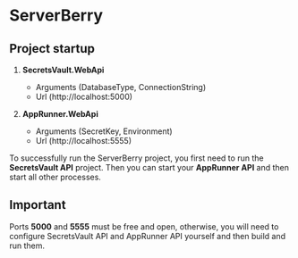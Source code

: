 # ServerBerry

## Project startup
1. **SecretsVault.WebApi**
    - Arguments (DatabaseType, ConnectionString)
    - Url (http://localhost:5000)

2. **AppRunner.WebApi**
    - Arguments (SecretKey, Environment)
    - Url (http://localhost:5555)
    
To successfully run the ServerBerry project, you first need to run the **SecretsVault API** project. Then you can start your **AppRunner API** and then start all other processes.

## Important
Ports **5000** and **5555** must be free and open, otherwise, you will need to configure SecretsVault API and AppRunner API yourself and then build and run them.